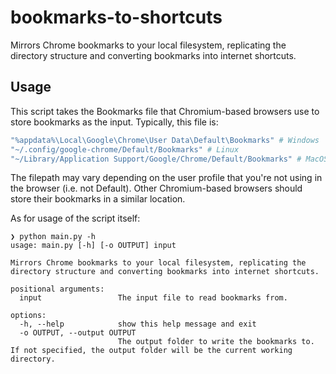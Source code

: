 # bookmarks-to-shortcuts
Mirrors Chrome bookmarks to your local filesystem, replicating the directory structure and converting bookmarks into internet shortcuts.

## Usage

This script takes the Bookmarks file that Chromium-based browsers use to store bookmarks as the input. Typically, this file is:
```sh
"%appdata%\Local\Google\Chrome\User Data\Default\Bookmarks" # Windows
"~/.config/google-chrome/Default/Bookmarks" # Linux
"~/Library/Application Support/Google/Chrome/Default/Bookmarks" # MacOS
```
The filepath may vary depending on the user profile that you're not using in the browser (i.e. not Default). Other Chromium-based browsers should store their bookmarks in a similar location.

As for usage of the script itself:
```
❯ python main.py -h
usage: main.py [-h] [-o OUTPUT] input

Mirrors Chrome bookmarks to your local filesystem, replicating the directory structure and converting bookmarks into internet shortcuts.

positional arguments:
  input                 The input file to read bookmarks from.

options:
  -h, --help            show this help message and exit
  -o OUTPUT, --output OUTPUT
                        The output folder to write the bookmarks to. If not specified, the output folder will be the current working directory.
```
